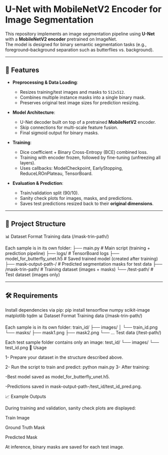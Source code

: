 # U-Net with MobileNetV2 Encoder for Image Segmentation

This repository implements an image segmentation pipeline using **U-Net** with a **MobileNetV2 encoder** pretrained on ImageNet.  
The model is designed for binary semantic segmentation tasks (e.g., foreground–background separation such as butterflies vs. background).

---

## 🚀 Features
- **Preprocessing & Data Loading**:
  - Resizes training/test images and masks to `512x512`.
  - Combines multiple instance masks into a single binary mask.
  - Preserves original test image sizes for prediction resizing.

- **Model Architecture**:
  - U-Net decoder built on top of a pretrained **MobileNetV2** encoder.
  - Skip connections for multi-scale feature fusion.
  - Final sigmoid output for binary masks.

- **Training**:
  - Dice coefficient + Binary Cross-Entropy (BCE) combined loss.
  - Training with encoder frozen, followed by fine-tuning (unfreezing all layers).
  - Uses callbacks: ModelCheckpoint, EarlyStopping, ReduceLROnPlateau, TensorBoard.

- **Evaluation & Prediction**:
  - Train/validation split (90/10).
  - Sanity check plots for images, masks, and predictions.
  - Saves test predictions resized back to their **original dimensions**.

---

## 📂 Project Structure
📊 Dataset Format
Training data (/mask-trin-path/)

Each sample is in its own folder:
├── main.py # Main script (training + prediction pipeline)
├── logs/ # TensorBoard logs
├── model_for_butterfly_unet.h5 # Saved trained model (created after training)
├── mask-output-path-/ # Predicted segmentation masks for test data
├── /mask-trin-path/ # Training dataset (images + masks)
└── /test-path/ # Test dataset (images only)

---

## 🛠 Requirements
Install dependencies via pip:
pip install tensorflow numpy scikit-image matplotlib tqdm
📊 Dataset Format
Training data (/mask-trin-path/)

Each sample is in its own folder:
train_id/
 ├── images/
 │    └── train_id.png
 └── masks/
      ├── mask1.png
      ├── mask2.png
      └── ...
Test data (/test-path/)

Each test sample folder contains only an image:
test_id/
 └── images/
      └── test_id.png
🏃 Usage

1- Prepare your dataset in the structure described above.

2- Run the script to train and predict:
   python main.py
3- After training:

   -Best model saved as model_for_butterfly_unet.h5.

   -Predictions saved in mask-output-path-/test_id/test_id_pred.png.

📈 Example Outputs

During training and validation, sanity check plots are displayed:

Train Image

Ground Truth Mask

Predicted Mask

At inference, binary masks are saved for each test image.
